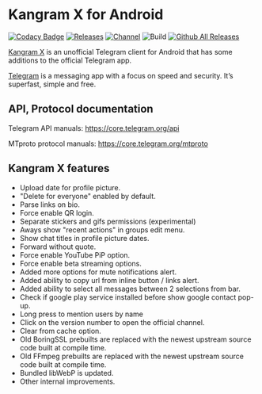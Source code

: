 # Kangram X for Android

[![Codacy Badge](https://api.codacy.com/project/badge/Grade/bf775b6ec8b6417cb0ae381cab14ee1c)](https://app.codacy.com/gh/Kangram-Dev/Kangram?utm_source=github.com&utm_medium=referral&utm_content=Kangram-Dev/Kangram&utm_campaign=Badge_Grade_Dashboard)
[![Releases](https://img.shields.io/github/release/Kangram-Dev/Kangram.svg)](https://github.com/Kangram-Dev/Kangram/releases/latest)
[![Channel](https://img.shields.io/badge/Channel-Telegram-blue.svg)](https://t.me/KangramX)
![Build](https://github.com/Project-WKF/Telegram-Builds/workflows/Telegram%20CI/badge.svg)
[![Github All Releases](https://img.shields.io/github/downloads/Kangram-Dev/Kangram/total.svg)](https://github.com/Kangram-Dev/Kangram/releases)

[Kangram X](https://t.me/KangramX) is an unofficial Telegram client for Android that has some additions to the official Telegram app.

[Telegram](https://telegram.org) is a messaging app with a focus on speed and security. It’s superfast, simple and free.

## API, Protocol documentation

Telegram API manuals: https://core.telegram.org/api

MTproto protocol manuals: https://core.telegram.org/mtproto

## Kangram X features

- Upload date for profile picture.
- "Delete for everyone" enabled by default.
- Parse links on bio.
- Force enable QR login.
- Separate stickers and gifs permissions (experimental)
- Aways show "recent actions" in groups edit menu.
- Show chat titles in profile picture dates.
- Forward without quote.
- Force enable YouTube PiP option.
- Force enable beta streaming options.
- Added more options for mute notifications alert.
- Added ability to copy url from inline button / links alert.
- Added ability to select all messages between 2 selections from bar.
- Check if google play service installed before show google contact pop-up.
- Long press to mention users by name
- Click on the version number to open the official channel.
- Clear from cache option.
- Old BoringSSL prebuilts are replaced with the newest upstream source code built at compile time.
- Old FFmpeg prebuilts are replaced with the newest upstream source code built at compile time.
- Bundled libWebP is updated.
- Other internal improvements.
